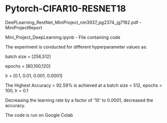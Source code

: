 # Pytorch-CIFAR10-RESNET18

DeePLearning_RestNet_MiniProject_nm3937_pg2374_jg7162.pdf - MiniProjectReport

Mini_Project_DeepLearning.ipynb - File containing code

The experiment is conducted for different hyperparameter values as: 

batch size = [256,512] 

epochs = [80,100,120] 

lr = [0.1, 0.01, 0.001, 0.0001] 

The Highest Accuracy = 92.59% is achieved at a batch size = 512, epochs = 100, lr = 0.1

Decreasing the learning rate by a factor of '10' to 0.0001, decreased the accuracy.   

The code is run on Google Colab
